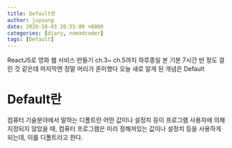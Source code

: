 ```yaml
---
title: Default란
author: juyoung
date: 2020-10-03 20:55:00 +0800
categories: [diary, nomadcoder]
tags: [Default]
---
```


ReactJS로 영화 웹 서비스 만들기 ch.3~ ch.5까지 하루종일 본 기분
7시간 반 정도 걸린 것 같은데 마지막엔 정말 머리가 혼미했다
오늘 새로 알게 된 개념은 Default
# Default란
컴퓨터 기술분야에서 말하는 디폴트란 어떤 값이나 설정치 등이 프로그램 사용자에 의해 지정되지 않았을 때, 컴퓨터 프로그램은 미리 정해져있는 값이나 설정치 등을 사용하게 되는데, 이를 디폴트라고 한다. 

